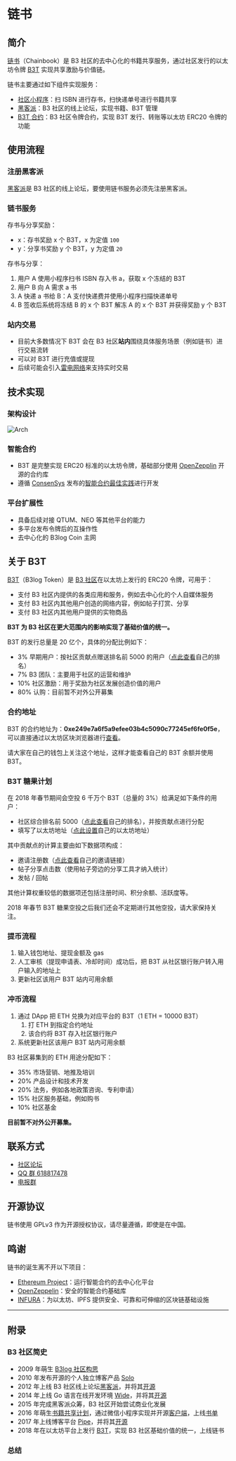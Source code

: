 # 链书

## 简介

[链书](https://github.com/b3log/chainbook)（Chainbook）是 B3 社区的去中心化的书籍共享服务，通过社区发行的以太坊令牌 [B3T](https://etherscan.io/address/0xe249e7a6f5a9efee03b4c5090c77245ef6fe0f5e) 实现共享激励与价值链。

链书主要通过如下组件实现服务：

* [社区小程序](https://github.com/b3log/symphony-weapp)：扫 ISBN 进行存书，扫快递单号进行书籍共享
* [黑客派](https://hacpai.com)：B3 社区的线上论坛，实现书籍、B3T 管理
* [B3T 合约](https://etherscan.io/token/0xe249e7a6f5a9efee03b4c5090c77245ef6fe0f5e)：B3 社区令牌合约，实现 B3T 发行、转账等以太坊 ERC20 令牌的功能

## 使用流程

### 注册黑客派

[黑客派](https://hacpai.com)是 B3 社区的线上论坛，要使用链书服务必须先注册黑客派。

### 链书服务

存书与分享奖励：

* x：存书奖励 x 个 B3T，x 为定值 `100`
* y：分享书奖励 y 个 B3T，y 为定值 `20`

存书与分享：

1. 用户 A 使用小程序扫书 ISBN 存入书 a，获取 x 个冻结的 B3T
2. 用户 B 向 A 需求 a 书
3. A 快递 a 书给 B：A 支付快递费并使用小程序扫描快递单号
4. B 签收后系统将冻结 B 的 x 个 B3T 解冻 A 的 x 个 B3T 并获得奖励 y 个 B3T

### 站内交易

* 目前大多数情况下 B3T 会在 B3 社区**站内**围绕具体服务场景（例如链书）进行交易流转
* 可以对 B3T 进行充值或提现
* 后续可能会引入[雷电网络](https://raiden.network)来支持实时交易

## 技术实现

### 架构设计

![Arch](https://user-images.githubusercontent.com/873584/35210789-97212956-ff8e-11e7-9f9d-a64a23aa7de6.jpg)

### 智能合约

* B3T 是完整实现 ERC20 标准的以太坊令牌，基础部分使用 [OpenZepplin](https://openzeppelin.org) 开源的合约库
* 遵循 [ConsenSys](https://consensys.net) 发布的[智能合约最佳实践](https://github.com/ConsenSys/smart-contract-best-practices)进行开发

### 平台扩展性

* 具备后续对接 QTUM、NEO 等其他平台的能力
* 多平台发布令牌后的互操作性
* 去中心化的 B3log Coin 主网  

## 关于 B3T

[B3T](https://etherscan.io/token/0xe249e7a6f5a9efee03b4c5090c77245ef6fe0f5e)（B3log Token）是 [B3 社区](https://github.com/b3log)在以太坊上发行的 ERC20 令牌，可用于：

* 支付 B3 社区内提供的各类应用和服务，例如去中心化的个人自媒体服务
* 支付 B3 社区内其他用户创造的网络内容，例如帖子打赏、分享
* 支付 B3 社区内其他用户提供的实物商品

**B3T 为 B3 社区在更大范围内的影响实现了基础价值的统一。**

B3T 的发行总量是 20 亿个，具体的分配比例如下：

* 3% 早期用户：按社区贡献点赠送排名前 5000 的用户（[点此查看](https://hacpai.com/settings)自己的排名）
* 7% B3 团队：主要用于社区的运营和维护
* 10% 社区激励：用于奖励为社区发展创造价值的用户
* 80% 认购：目前暂不对外公开募集

### 合约地址

B3T 的合约地址为：**0xe249e7a6f5a9efee03b4c5090c77245ef6fe0f5e**，可以直接通过以太坊区块浏览器进行[查看](https://etherscan.io/token/0xe249e7a6f5a9efee03b4c5090c77245ef6fe0f5e)。

请大家在自己的钱包上关注这个地址，这样才能查看自己的 B3T 余额并使用 B3T。

### B3T 糖果计划

在 2018 年春节期间会空投 6 千万个 B3T（总量的 3%）给满足如下条件的用户：

* 社区综合排名前 5000（[点此查看](https://hacpai.com/settings)自己的排名），并按贡献点进行分配
* 填写了以太坊地址（[点此设置](https://hacpai.com/settings/wallet)自己的以太坊地址）

其中贡献点的计算主要由如下数据项构成：

* 邀请注册数（[点此查看](https://hacpai.com/settings/invite)自己的邀请链接）
* 帖子分享点击数（使用帖子旁边的分享工具才纳入统计）
* 发帖 / 回帖

其他计算权重较低的数据项还包括注册时间、积分余额、活跃度等。

2018 年春节 B3T 糖果空投之后我们还会不定期进行其他空投，请大家保持关注。

### 提币流程

1. 输入钱包地址、提现金额及 gas
2. 人工审核（提现申请表、冷却时间）成功后，把 B3T 从社区银行账户转入用户输入的地址上
3. 更新社区该用户 B3T 站内可用余额

### 冲币流程

1. 通过 DApp 把 ETH 兑换为对应平台的 B3T（1 ETH = 10000 B3T）
   1. 打 ETH 到指定合约地址
   2. 该合约将 B3T 存入社区银行账户
2. 系统更新社区该用户 B3T 站内可用余额

B3 社区募集到的 ETH 用途分配如下：

* 35% 市场营销、地推及培训 
* 20% 产品设计和技术开发
* 20% 法务，例如各地政策咨询、专利申请） 
* 15% 社区服务基础，例如购书
* 10% 社区基金 

**目前暂不对外公开募集。**

## 联系方式

* [社区论坛](https://hacpai.com/tag/B3T)
* [QQ 群 618817478](https://shang.qq.com/wpa/qunwpa?idkey=774db3af72d630c1ab91550763f55265e4b3e8c4b8d953dd51070561b114afef)
* [电报群](https://t.me/b3logcoin)

## 开源协议

链书使用 GPLv3 作为开源授权协议，请尽量遵循，即使是在中国。

## 鸣谢

链书的诞生离不开以下项目：

* [Ethereum Project](https://www.ethereum.org)：运行智能合约的去中心化平台
* [OpenZeppelin](https://github.com/OpenZeppelin/zeppelin-solidity)：安全的智能合约基础库
* [INFURA](https://infura.io)：为以太坊、IPFS 提供安全、可靠和可伸缩的区块链基础设施

----

## 附录

### B3 社区简史

* 2009 年萌生 [B3log 社区构思](http://88250.b3log.org/articles/2009/12/09/1260370800000.html) 
* 2010 年发布开源的个人独立博客产品 [Solo](https://github.com/b3log/solo)
* 2012 年上线 B3 社区线上论坛[黑客派](https://hacpai.com)，并将其[开源](https://github.com/b3log/symphony)
* 2014 年上线 Go 语言在线开发环境 [Wide](https://wide.b3log.org)，并将其[开源](https://github.com/b3log/wide)
* 2015 年完成黑客派众筹，B3 社区开始尝试商业化发展
* 2016 年萌生[书籍共享计划](https://hacpai.com/article/1483240295087)，通过微信小程序实现并开源[客户端](https://github.com/b3log/symphony-weapp)，上线[书单](https://hacpai.com/tag/book_share)
* 2017 年上线博客平台 [Pipe](http://pipe.b3log.org)，并将其[开源](https://github.com/b3log/pipe)
* 2018 年在以太坊平台上发行 [B3T](https://etherscan.io/token/0xe249e7a6f5a9efee03b4c5090c77245ef6fe0f5e)，实现 B3 社区基础价值的统一，上线链书

### 总结